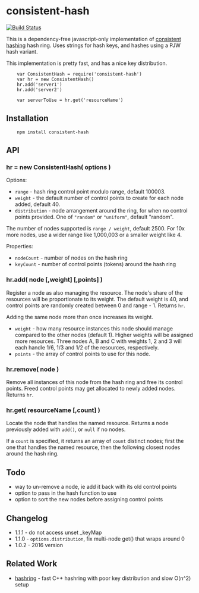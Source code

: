 consistent-hash
===============
[![Build Status](https://github.com/andrasq/node-consistent-hash-js/actions/workflows/nodejs.yml/badge.svg)](https://github.com/andrasq/node-consistent-hash-js/actions/workflows/nodejs.yml)
<!--
[![Coverage Status](https://coveralls.io/repos/github/andrasq/node-consistent-hash-js/badge.svg?branch=master)](https://coveralls.io/github/andrasq/node-consistent-hash-js?branch=master)
-->

This is a dependency-free javascript-only implementation of
[consistent hashing](https://en.wikipedia.org/wiki/Consistent_hashing) hash
ring.  Uses strings for hash keys, and hashes using a PJW hash variant.

This implementation is pretty fast, and has a nice key distribution.

        var ConsistentHash = require('consistent-hash')
        var hr = new ConsistentHash()
        hr.add('server1')
        hr.add('server2')

        var serverToUse = hr.get('resourceName')


Installation
------------

        npm install consistent-hash


API
---

### hr = new ConsistentHash( options )

Options:

- `range` - hash ring control point modulo range, default 100003.
- `weight` - the default number of control points to create for each node added, default 40.
- `distribution` - node arrangement around the ring, for when no control points provided.
  One of `"random"` or `"uniform"`, default "random". 

The number of nodes supported is `range / weight`, default 2500.  For
10x more nodes, use a wider range like 1,000,003 or a smaller weight like 4.

Properties:

- `nodeCount` - number of nodes on the hash ring
- `keyCount` - number of control points (tokens) around the hash ring

### hr.add( node [,weight] [,points] )

Register a node as also managing the resource.  The node's share of the
resources will be proportionate to its weight.  The default weight is 40,
and control points are randomly created between 0 and range - 1.  Returns `hr`.

Adding the same node more than once increases its weight.

- `weight` - how many resource instances this node should manage compared to the other nodes (default 1).
  Higher weights will be assigned more resources.  Three nodes A, B and C with
  weights 1, 2 and 3 will each handle 1/6, 1/3 and 1/2 of the resources, respectively.
- `points` - the array of control points to use for this node.

### hr.remove( node )

Remove all instances of this node from the hash ring and free its control
points.  Freed control points may get allocated to newly added nodes.
Returns `hr`.

### hr.get( resourceName [,count] )

Locate the node that handles the named resource.  Returns a node previously
added with `add()`, or `null` if no nodes.

If a `count` is specified, it returns an array of `count` distinct nodes;
first the one that handles the named resource, then the following closest
nodes around the hash ring.


Todo
----

- way to un-remove a node, ie add it back with its old control points
- option to pass in the hash function to use
- option to sort the new nodes before assigning control points


Changelog
---------

- 1.1.1 - do not access unset _keyMap
- 1.1.0 - `options.distribution`, fix multi-node get() that wraps around 0
- 1.0.2 - 2016 version


Related Work
------------

- [hashring](https://npmjs.org/package/hashring) - fast C++ hashring with poor key distribution and slow O(n^2) setup

